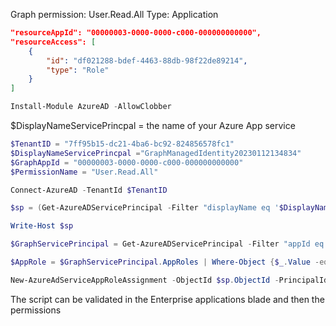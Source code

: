 
Graph permission: User.Read.All
Type: Application
```json
"resourceAppId": "00000003-0000-0000-c000-000000000000",
"resourceAccess": [
	{
		"id": "df021288-bdef-4463-88db-98f22de89214",
		"type": "Role"
	}
]
```

```powershell
Install-Module AzureAD -AllowClobber
```

$DisplayNameServicePrincpal = the name of your Azure App service

```powershell
$TenantID = "7ff95b15-dc21-4ba6-bc92-824856578fc1"
$DisplayNameServicePrincpal ="GraphManagedIdentity20230112134834"
$GraphAppId = "00000003-0000-0000-c000-000000000000"
$PermissionName = "User.Read.All"

Connect-AzureAD -TenantId $TenantID

$sp = (Get-AzureADServicePrincipal -Filter "displayName eq '$DisplayNameServicePrincpal'")

Write-Host $sp

$GraphServicePrincipal = Get-AzureADServicePrincipal -Filter "appId eq '$GraphAppId'"

$AppRole = $GraphServicePrincipal.AppRoles | Where-Object {$_.Value -eq $PermissionName -and $_.AllowedMemberTypes -contains "Application"}

New-AzureAdServiceAppRoleAssignment -ObjectId $sp.ObjectId -PrincipalId $sp.ObjectId -ResourceId $GraphServicePrincipal.ObjectId -Id $AppRole.Id

```

The script can be validated in the Enterprise applications blade and then the permissions


